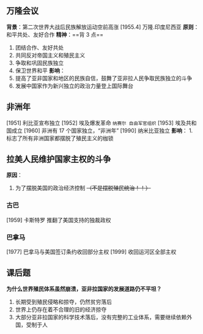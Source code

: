 ## 万隆会议
**背景**：第二次世界大战后民族解放运动空前高涨
[1955.4]  万隆.印度尼西亚
**原则**：和平共处、友好合作
**精神**：==背 3 点==
1. 团结合作、友好共处
2. 共同反对帝国主义和殖民主义
3. 争取和巩固民族独立
4. 保卫世界和平
**影响**：
1. 提高了亚非国家和地区的民族自信，鼓舞了亚非拉人民争取民族独立的斗争
2. 发展中国家作为新兴独立的政治力量登上国际舞台

## 非洲年
[1951] 利比亚宣布独立
[1952] 埃及爆发革命 `纳赛尔 自由军官组织`
[1953] 埃及共和国成立
[1960] 非洲有 17 个国家独立，“非洲年”
[1990] 纳米比亚独立
	**影响**：
	1. 标志了所有非洲国家都摆脱了殖民主义的枷锁

## 拉美人民维护国家主权的斗争
**原因**：
1. 为了摆脱美国的政治经济控制 ~~（不是摆脱殖民统治！！）~~
### 古巴
[1959] 卡斯特罗 推翻了美国支持的独裁政权
### 巴拿马
[1977] 巴拿马与美国签订条约收回部分主权
[1999] 收回运河区全部主权

## 课后题
**为什么世界殖民体系虽然崩溃，亚非拉国家的发展道路仍不平坦？**
1. 长期受到殖民侵略和掠夺，仍然贫穷落后
2. 世界上仍存在着不合理的旧的经济掠夺
3. 大部分亚非拉国家的科学技术落后，没有完整的工业体系，需要继续依赖外国，受制于人